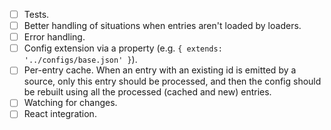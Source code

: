 - [ ] Tests.
- [ ] Better handling of situations when entries aren't loaded by loaders.
- [ ] Error handling.
- [ ] Config extension via a property (e.g. `{ extends: '../configs/base.json' }`).
- [ ] Per-entry cache. When an entry with an existing id is emitted by a source, only this entry should be processed, and then the config should be rebuilt using all the processed (cached and new) entries.
- [ ] Watching for changes.
- [ ] React integration.
